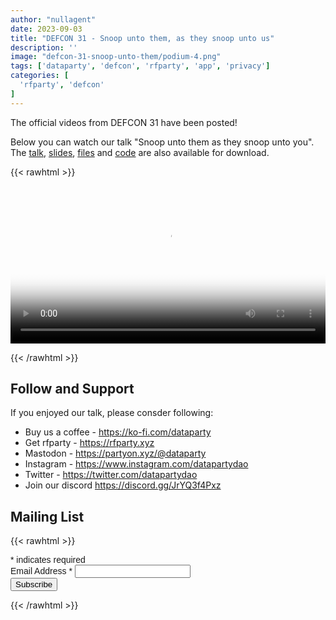 ```yaml
---
author: "nullagent"
date: 2023-09-03
title: "DEFCON 31 - Snoop unto them, as they snoop unto us"
description: ''
image: "defcon-31-snoop-unto-them/podium-4.png"
tags: ['dataparty', 'defcon', 'rfparty', 'app', 'privacy']
categories: [
  'rfparty', 'defcon'
]
---
```


The official videos from DEFCON 31 have been posted!

Below you can watch our talk "Snoop unto them as they snoop unto you". The [talk](https://media.defcon.org/DEF%20CON%2031/DEF%20CON%2031%20video%20and%20slides/DEF%20CON%2031%20-%20Snoop%20on%20to%20them%2C%20as%20they%20snoop%20on%20to%20us%20-%20Alan%20Meekins.mp4), [slides](https://media.defcon.org/DEF%20CON%2031/DEF%20CON%2031%20presentations/nullagent%20rekcahdam%20-%20Snoop%20on%20to%20them%20as%20they%20snoop%20on%20to%20us.pdf), [files](https://media.defcon.org/DEF%20CON%2031/DEF%20CON%2031%20presentations/nullagent%20rekcahdam%20-%20Snoop%20on%20to%20them%20as%20they%20snoop%20on%20to%20us/) and [code](https://rfparty.xyz/) are also available for download.

{{< rawhtml >}}

<video width=100% poster="/images/defcon-31-snoop-unto-them/podium-1.png" controls>
    <source src="/images/defcon-31-snoop-unto-them/DEF CON 31 - Snoop on to them, as they snoop on to us - nullagent.mp4" type="video/mp4">
</video>

{{< /rawhtml >}}


## Follow and Support

If you enjoyed our talk, please consder following:

 * Buy us a coffee - https://ko-fi.com/dataparty
 * Get rfparty - https://rfparty.xyz
 * Mastodon - https://partyon.xyz/@dataparty
 * Instagram - https://www.instagram.com/datapartydao
 * Twitter - https://twitter.com/datapartydao
 * Join our discord https://discord.gg/JrYQ3f4Pxz




## Mailing List

{{< rawhtml >}}
<!-- Begin Mailchimp Signup Form -->
<link href="//cdn-images.mailchimp.com/embedcode/classic-071822.css" rel="stylesheet" type="text/css">
<style type="text/css">
	#mc_embed_signup{clear:left; font:14px Helvetica,Arial,sans-serif; 
    max-width: 75%;
  }
	/* Add your own Mailchimp form style overrides in your site stylesheet or in this style block.
	   We recommend moving this block and the preceding CSS link to the HEAD of your HTML file. */
</style>
<div id="mc_embed_signup">
    <form action="https://xyz.us21.list-manage.com/subscribe/post?u=7cfbc2e5276396fb5f543a2ed&amp;id=5ea825f5ee&amp;f_id=007bc2e1f0" method="post" id="mc-embedded-subscribe-form" name="mc-embedded-subscribe-form" class="validate" target="_self">
        <div id="mc_embed_signup_scroll"></div>
        
  <div class="indicates-required"><span class="asterisk">*</span> indicates required</div>
    
  <div class="mc-field-group">
    <label for="mce-EMAIL">Email Address  <span class="asterisk">*</span>
  </label>
    <input type="email" value="" name="EMAIL" class="required email" id="mce-EMAIL" required>
    <span id="mce-EMAIL-HELPERTEXT" class="helper_text"></span>
  </div>

  <div id="mce-responses" class="clear foot">
    <div class="response" id="mce-error-response" style="display:none"></div>
    <div class="response" id="mce-success-response" style="display:none"></div>
  </div>    <!-- real people should not fill this in and expect good things - do not remove this or risk form bot signups-->

  <div style="position: absolute; left: -5000px;" aria-hidden="true"><input type="text" name="b_7cfbc2e5276396fb5f543a2ed_5ea825f5ee" tabindex="-1" value=""></div>
      <div class="optionalParent">
          <div class="clear foot">
              <input type="submit" value="Subscribe" name="subscribe" id="mc-embedded-subscribe" class="button">
          </div>
      </div>
  </div>

</form>
</div>
<!--End mc_embed_signup-->
{{< /rawhtml >}}
